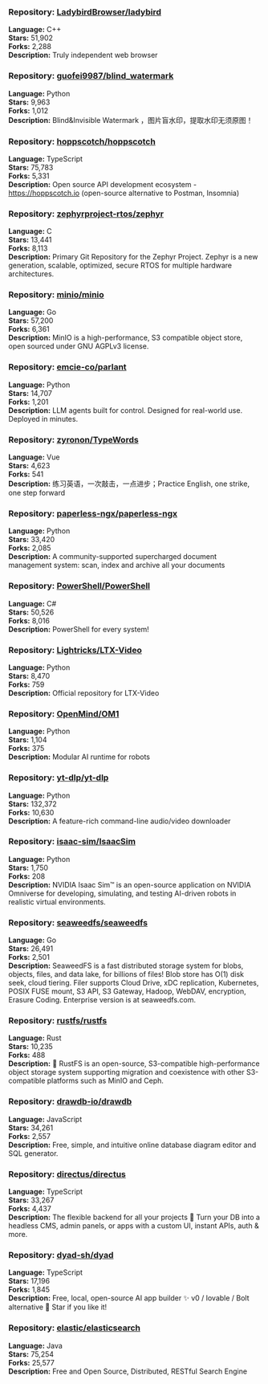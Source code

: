 ### **Repository:** [LadybirdBrowser/ladybird](https://github.com/LadybirdBrowser/ladybird)

**Language:** C++  
**Stars:** 51,902  
**Forks:** 2,288  
**Description:** Truly independent web browser

### **Repository:** [guofei9987/blind_watermark](https://github.com/guofei9987/blind_watermark)

**Language:** Python  
**Stars:** 9,963  
**Forks:** 1,012  
**Description:** Blind&Invisible Watermark ，图片盲水印，提取水印无须原图！

### **Repository:** [hoppscotch/hoppscotch](https://github.com/hoppscotch/hoppscotch)

**Language:** TypeScript  
**Stars:** 75,783  
**Forks:** 5,331  
**Description:** Open source API development ecosystem - https://hoppscotch.io (open-source alternative to Postman, Insomnia)

### **Repository:** [zephyrproject-rtos/zephyr](https://github.com/zephyrproject-rtos/zephyr)

**Language:** C  
**Stars:** 13,441  
**Forks:** 8,113  
**Description:** Primary Git Repository for the Zephyr Project. Zephyr is a new generation, scalable, optimized, secure RTOS for multiple hardware architectures.

### **Repository:** [minio/minio](https://github.com/minio/minio)

**Language:** Go  
**Stars:** 57,200  
**Forks:** 6,361  
**Description:** MinIO is a high-performance, S3 compatible object store, open sourced under GNU AGPLv3 license.

### **Repository:** [emcie-co/parlant](https://github.com/emcie-co/parlant)

**Language:** Python  
**Stars:** 14,707  
**Forks:** 1,201  
**Description:** LLM agents built for control. Designed for real-world use. Deployed in minutes.

### **Repository:** [zyronon/TypeWords](https://github.com/zyronon/TypeWords)

**Language:** Vue  
**Stars:** 4,623  
**Forks:** 541  
**Description:** 练习英语，一次敲击，一点进步；Practice English, one strike, one step forward

### **Repository:** [paperless-ngx/paperless-ngx](https://github.com/paperless-ngx/paperless-ngx)

**Language:** Python  
**Stars:** 33,420  
**Forks:** 2,085  
**Description:** A community-supported supercharged document management system: scan, index and archive all your documents

### **Repository:** [PowerShell/PowerShell](https://github.com/PowerShell/PowerShell)

**Language:** C#  
**Stars:** 50,526  
**Forks:** 8,016  
**Description:** PowerShell for every system!

### **Repository:** [Lightricks/LTX-Video](https://github.com/Lightricks/LTX-Video)

**Language:** Python  
**Stars:** 8,470  
**Forks:** 759  
**Description:** Official repository for LTX-Video

### **Repository:** [OpenMind/OM1](https://github.com/OpenMind/OM1)

**Language:** Python  
**Stars:** 1,104  
**Forks:** 375  
**Description:** Modular AI runtime for robots

### **Repository:** [yt-dlp/yt-dlp](https://github.com/yt-dlp/yt-dlp)

**Language:** Python  
**Stars:** 132,372  
**Forks:** 10,630  
**Description:** A feature-rich command-line audio/video downloader

### **Repository:** [isaac-sim/IsaacSim](https://github.com/isaac-sim/IsaacSim)

**Language:** Python  
**Stars:** 1,750  
**Forks:** 208  
**Description:** NVIDIA Isaac Sim™ is an open-source application on NVIDIA Omniverse for developing, simulating, and testing AI-driven robots in realistic virtual environments.

### **Repository:** [seaweedfs/seaweedfs](https://github.com/seaweedfs/seaweedfs)

**Language:** Go  
**Stars:** 26,491  
**Forks:** 2,501  
**Description:** SeaweedFS is a fast distributed storage system for blobs, objects, files, and data lake, for billions of files! Blob store has O(1) disk seek, cloud tiering. Filer supports Cloud Drive, xDC replication, Kubernetes, POSIX FUSE mount, S3 API, S3 Gateway, Hadoop, WebDAV, encryption, Erasure Coding. Enterprise version is at seaweedfs.com.

### **Repository:** [rustfs/rustfs](https://github.com/rustfs/rustfs)

**Language:** Rust  
**Stars:** 10,235  
**Forks:** 488  
**Description:** 🚀 RustFS is an open-source, S3-compatible high-performance object storage system supporting migration and coexistence with other S3-compatible platforms such as MinIO and Ceph.

### **Repository:** [drawdb-io/drawdb](https://github.com/drawdb-io/drawdb)

**Language:** JavaScript  
**Stars:** 34,261  
**Forks:** 2,557  
**Description:** Free, simple, and intuitive online database diagram editor and SQL generator.

### **Repository:** [directus/directus](https://github.com/directus/directus)

**Language:** TypeScript  
**Stars:** 33,267  
**Forks:** 4,437  
**Description:** The flexible backend for all your projects 🐰 Turn your DB into a headless CMS, admin panels, or apps with a custom UI, instant APIs, auth & more.

### **Repository:** [dyad-sh/dyad](https://github.com/dyad-sh/dyad)

**Language:** TypeScript  
**Stars:** 17,196  
**Forks:** 1,845  
**Description:** Free, local, open-source AI app builder ✨ v0 / lovable / Bolt alternative 🌟 Star if you like it!

### **Repository:** [elastic/elasticsearch](https://github.com/elastic/elasticsearch)

**Language:** Java  
**Stars:** 75,254  
**Forks:** 25,577  
**Description:** Free and Open Source, Distributed, RESTful Search Engine

